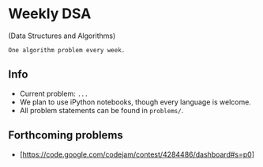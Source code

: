 # Weekly DSA

(Data Structures and Algorithms)

```
One algorithm problem every week.
```

## Info

* Current problem: ```...```
* We plan to use iPython notebooks, though every language is welcome.
* All problem statements can be found in ```problems/```.

## Forthcoming problems

* [https://code.google.com/codejam/contest/4284486/dashboard#s=p0]
